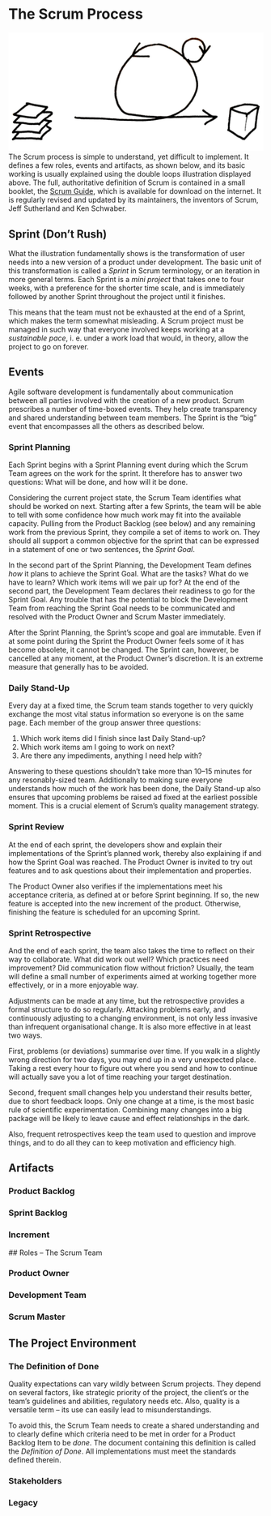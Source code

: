 # The Scrum Process

![The Scrum Double Loops][double-loops]
The Scrum process is simple to understand, yet difficult to implement. It defines a few roles, events and artifacts, as shown below, and its basic working is usually explained using the double loops illustration displayed above. The full, authoritative definition of Scrum is contained in a small booklet, the [Scrum Guide], which is available for download on the internet. It is regularly revised and updated by its maintainers, the inventors of Scrum, Jeff Sutherland and Ken Schwaber.

## Sprint (Don’t Rush)
What the illustration fundamentally shows is the transformation of user needs into a new version of a product under development. The basic unit of this transformation is called a _Sprint_ in Scrum terminology, or an iteration in more general terms. Each Sprint is a _mini project_ that takes one to four weeks, with a preference for the shorter time scale, and is immediately followed by another Sprint throughout the project until it finishes.

This means that the team must not be exhausted at the end of a Sprint, which makes the term somewhat misleading. A Scrum project must be managed in such way that everyone involved keeps working at a _sustainable pace_, i. e. under a work load that would, in theory, allow the project to go on forever.

## Events
Agile software development is fundamentally about communication between all parties involved with the creation of a new product. Scrum prescribes a number of time-boxed events. They help create transparency and shared understanding between team members. The Sprint is the “big” event that encompasses all the others as described below.

### Sprint Planning
Each Sprint begins with a Sprint Planning event during which the Scrum Team agrees on the work for the sprint. It therefore has to answer two questions: What will be done, and how will it be done.

Considering the current project state, the Scrum Team identifies what should be worked on next. Starting after a few Sprints, the team will be able to tell with some confidence how much work may fit into the available capacity. Pulling from the Product Backlog (see below) and any remaining work from the previous Sprint, they compile a set of items to work on. They should all support a common objective for the sprint that can be expressed in a statement of one or two sentences, the _Sprint Goal_.

In the second part of the Sprint Planning, the Development Team defines _how_ it plans to achieve the Sprint Goal. What are the tasks? What do we have to learn? Which work items will we pair up for? At the end of the second part, the Development Team declares their readiness to go for the Sprint Goal. Any trouble that has the potential to block the Development Team from reaching the Sprint Goal needs to be communicated and resolved with the Product Owner and Scrum Master immediately.

After the Sprint Planning, the Sprint’s scope and goal are immutable. Even if at some point during the Sprint the Product Owner feels some of it has become obsolete, it cannot be changed. The Sprint can, however, be cancelled at any moment, at the Product Owner’s discretion. It is an extreme measure that generally has to be avoided.

### Daily Stand-Up
Every day at a fixed time, the Scrum team stands together to very quickly exchange the most vital status information so everyone is on the same page. Each member of the group answer three questions:
1. Which work items did I finish since last Daily Stand-up?
1. Which work items am I going to work on next?
1. Are there any impediments, anything I need help with?

Answering to these questions shouldn’t take more than 10–15 minutes for any resonably-sized team. Additionally to making sure everyone understands how much of the work has been done, the Daily Stand-up also ensures that upcoming problems be raised ad fixed at the earliest possible moment. This is a crucial element of Scrum’s quality management strategy.

### Sprint Review
At the end of each sprint, the developers show and explain their implementations of the Sprint’s planned work, thereby also explaining if and how the Sprint Goal was reached. The Product Owner is invited to try out features and to ask questions about their implementation and properties.

The Product Owner also verifies if the implementations meet his acceptance criteria, as defined at or before Sprint beginning. If so, the new feature is accepted into the new increment of the product. Otherwise, finishing the feature is scheduled for an upcoming Sprint.

### Sprint Retrospective
And the end of each sprint, the team also takes the time to reflect on their way to collaborate. What did work out well? Which practices need improvement? Did communication flow without friction? Usually, the team will define a small number of experiments aimed at working together more effectively, or in a more enjoyable way.

Adjustments can be made at any time, but the retrospective provides a formal structure to do so regularly. Attacking problems early, and continuously adjusting to a changing environment, is not only less invasive than infrequent organisational change. It is also more effective in at least two ways.

First, problems (or deviations) summarise over time. If you walk in a slightly wrong direction for two days, you may end up in a very unexpected place. Taking a rest every hour to figure out where you send and how to continue will actually save you a lot of time reaching your target destination.

Second, frequent small changes help you understand their results better, due to short feedback loops. Only one change at a time, is the most basic rule of scientific experimentation. Combining many changes into a big package will be likely to leave cause and effect relationships in the dark.

Also, frequent retrospectives keep the team used to question and improve things, and to do all they can to keep motivation and efficiency high.

## Artifacts

### Product Backlog

### Sprint Backlog

### Increment

## Roles – The Scrum Team

### Product Owner

### Development Team

### Scrum Master

## The Project Environment

### The Definition of Done
Quality expectations can vary wildly between Scrum projects. They depend on several factors, like strategic priority of the project, the client’s or the team’s guidelines and abilities, regulatory needs etc. Also, quality is a versatile term – its use can easily lead to misunderstandings.

To avoid this, the Scrum Team needs to create a shared understanding and to clearly define which criteria need to be met in order for a Product Backlog Item to be _done_. The document containing this definition is called the _Definition of Done_. All implementations must meet the standards defined therein.

### Stakeholders

### Legacy


[double-loops]: files/Double-Loops.jpg "Backlog->Iteration->Increment"
[Scrum Guide]: http://www.scrumguides.org "Download Scrum Guides"
